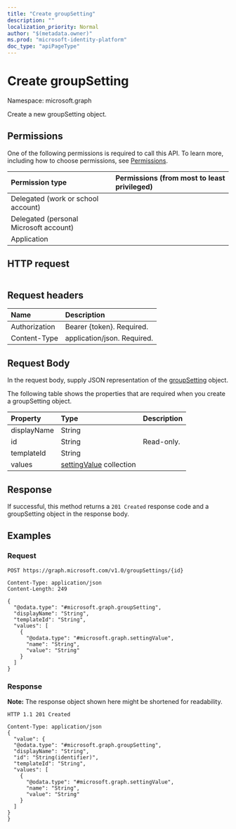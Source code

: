 ```yaml
---
title: "Create groupSetting"
description: ""
localization_priority: Normal
author: "$(metadata.owner)"
ms.prod: "microsoft-identity-platform"
doc_type: "apiPageType"
---
```


# Create groupSetting

Namespace: microsoft.graph

Create a new groupSetting object.

## Permissions

One of the following permissions is required to call this API. To learn more, including how to choose permissions, see [Permissions](/graph/permissions-reference).

| Permission type                        | Permissions (from most to least privileged) |
| :------------------------------------- | :------------------------------------------ |
| Delegated (work or school account)     |                                             |
| Delegated (personal Microsoft account) |                                             |
| Application                            |                                             |

## HTTP request

<!-- {
  "blockType": "ignored"
}
-->

```http

```

## Request headers

| Name          | Description                 |
| :------------ | :-------------------------- |
| Authorization | Bearer {token}. Required.   |
| Content-Type  | application/json. Required. |

## Request Body

In the request body, supply JSON representation of the [groupSetting](../resources/-groupsetting.md) object.

<!-- Actions and Functions -->

<!-- CRUD Methods -->

The following table shows the properties that are required when you create a groupSetting object.

| Property    | Type                                                    | Description |
| :---------- | :------------------------------------------------------ | :---------- |
| displayName | String                                                  |             |
| id          | String                                                  | Read-only.  |
| templateId  | String                                                  |             |
| values      | [settingValue](../resources/settingvalue.md) collection |             |

## Response

If successful, this method returns a `201 Created` response code and a groupSetting object in the response body.

## Examples

### Request

<!-- {
  "blockType": "request",
  "name": "create_groupsetting"
}
-->

```http
POST https://graph.microsoft.com/v1.0/groupSettings/{id}

Content-Type: application/json
Content-Length: 249

{
  "@odata.type": "#microsoft.graph.groupSetting",
  "displayName": "String",
  "templateId": "String",
  "values": [
    {
      "@odata.type": "#microsoft.graph.settingValue",
      "name": "String",
      "value": "String"
    }
  ]
}

```

### Response

**Note:** The response object shown here might be shortened for readability.

<!-- {
  "blockType": "response",
  "truncated": true,
  "@odata.type": "Microsoft.DirectoryServices.groupSetting"
}
-->

```http
HTTP 1.1 201 Created

Content-Type: application/json
{
  "value": {
  "@odata.type": "#microsoft.graph.groupSetting",
  "displayName": "String",
  "id": "String(identifier)",
  "templateId": "String",
  "values": [
    {
      "@odata.type": "#microsoft.graph.settingValue",
      "name": "String",
      "value": "String"
    }
  ]
}
}

```
